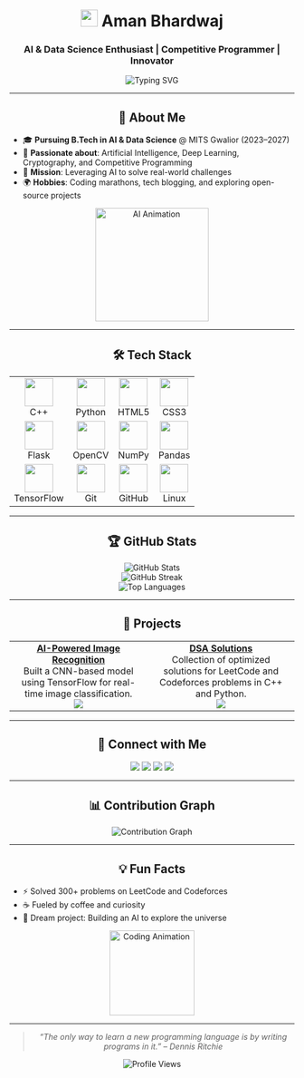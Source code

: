 # <div align="center"><img src="https://fonts.gstatic.com/s/e/notoemoji/latest/1f44b/512.gif" height="30" /> Aman Bhardwaj</div>
<div align="center">
  <h3>AI & Data Science Enthusiast | Competitive Programmer | Innovator</h3>
  <img src="https://readme-typing-svg.demolab.com?font=Roboto+Mono&weight=600&size=20&pause=800&color=00D4FF&center=true&vCenter=true&width=500&lines=Exploring+AI+%26+Data+Science;Mastering+C%2B%2B+%7C+Python+%7C+DSA;Building+Impactful+AI+Projects;Solving+Complex+Problems+%F0%9F%9A%80" alt="Typing SVG" />
</div>

---

## <div align="center">🌟 About Me</div>

- 🎓 **Pursuing B.Tech in AI & Data Science** @ MITS Gwalior (2023–2027)
- 🧠 **Passionate about**: Artificial Intelligence, Deep Learning, Cryptography, and Competitive Programming
- 🚀 **Mission**: Leveraging AI to solve real-world challenges
- 🌍 **Hobbies**: Coding marathons, tech blogging, and exploring open-source projects

<div align="center">
  <img src="https://media.giphy.com/media/L1R1tvI9svkIWwpVYr/giphy.gif" width="200" alt="AI Animation" />
</div>

---

## <div align="center">🛠️ Tech Stack</div>

<div align="center">
  <table>
    <tr>
      <td align="center"><img src="https://cdn.jsdelivr.net/gh/devicons/devicon/icons/cplusplus/cplusplus-original.svg" width="50" /><br>C++</td>
      <td align="center"><img src="https://cdn.jsdelivr.net/gh/devicons/devicon/icons/python/python-original.svg" width="50" /><br>Python</td>
      <td align="center"><img src="https://cdn.jsdelivr.net/gh/devicons/devicon/icons/html5/html5-original.svg" width="50" /><br>HTML5</td>
      <td align="center"><img src="https://cdn.jsdelivr.net/gh/devicons/devicon/icons/css3/css3-original.svg" width="50" /><br>CSS3</td>
    </tr>
    <tr>
      <td align="center"><img src="https://cdn.jsdelivr.net/gh/devicons/devicon/icons/flask/flask-original.svg" width="50" /><br>Flask</td>
      <td align="center"><img src="https://cdn.jsdelivr.net/gh/devicons/devicon/icons/opencv/opencv-original.svg" width="50" /><br>OpenCV</td>
      <td align="center"><img src="https://cdn.jsdelivr.net/gh/devicons/devicon/icons/numpy/numpy-original.svg" width="50" /><br>NumPy</td>
      <td align="center"><img src="https://cdn.jsdelivr.net/gh/devicons/devicon/icons/pandas/pandas-original.svg" width="50" /><br>Pandas</td>
    </tr>
    <tr>
      <td align="center"><img src="https://cdn.jsdelivr.net/gh/devicons/devicon/icons/tensorflow/tensorflow-original.svg" width="50" /><br>TensorFlow</td>
      <td align="center"><img src="https://cdn.jsdelivr.net/gh/devicons/devicon/icons/git/git-original.svg" width="50" /><br>Git</td>
      <td align="center"><img src="https://cdn.jsdelivr.net/gh/devicons/devicon/icons/github/github-original.svg" width="50" /><br>GitHub</td>
      <td align="center"><img src="https://cdn.jsdelivr.net/gh/devicons/devicon/icons/linux/linux-original.svg" width="50" /><br>Linux</td>
    </tr>
  </table>
</div>

---

## <div align="center">🏆 GitHub Stats</div>

<div align="center">
  <img src="https://github-readme-stats.vercel.app/api?username=GitHub-AmanBhardwaj&show_icons=true&theme=dracula&hide_border=true&count_private=true" alt="GitHub Stats" />
  <br>
  <img src="https://github-readme-streak-stats.herokuapp.com/?user=GitHub-AmanBhardwaj&theme=dracula&hide_border=true" alt="GitHub Streak" />
  <br>
  <img src="https://github-readme-stats.vercel.app/api/top-langs/?username=GitHub-AmanBhardwaj&layout=compact&theme=dracula&hide_border=true" alt="Top Languages" />
</div>

---

## <div align="center">🚀 Projects</div>

<div align="center">
  <table>
    <tr>
      <td align="center">
        <a href="https://github.com/GitHub-AmanBhardwaj/AI-Project"><b>AI-Powered Image Recognition</b></a><br>
        Built a CNN-based model using TensorFlow for real-time image classification.<br>
        <img src="https://img.shields.io/badge/Status-Completed-green?style=flat-square" />
      </td>
      <td align="center">
        <a href="https://github.com/GitHub-AmanBhardwaj/DSA-Solutions"><b>DSA Solutions</b></a><br>
        Collection of optimized solutions for LeetCode and Codeforces problems in C++ and Python.<br>
        <img src="https://img.shields.io/badge/Status-Ongoing-blue?style=flat-square" />
      </td>
    </tr>
  </table>
</div>

---

## <div align="center">🔗 Connect with Me</div>

<div align="center">
  <a href="https://www.linkedin.com/in/whyamanbhardwaj/"><img src="https://img.shields.io/badge/LinkedIn-0A66C2?logo=linkedin&logoColor=white&style=for-the-badge" /></a>
  <a href="mailto:whyamanbhardwaj@gmail.com"><img src="https://img.shields.io/badge/Gmail-D14836?logo=gmail&logoColor=white&style=for-the-badge" /></a>
  <a href="https://leetcode.com/u/Mr_Aman_Bhardwaj/"><img src="https://img.shields.io/badge/LeetCode-FFA116?logo=leetcode&logoColor=white&style=for-the-badge" /></a>
  <a href="https://x.com/whyamanbhardwaj"><img src="https://img.shields.io/badge/X-000000?logo=x&logoColor=white&style=for-the-badge" /></a>
</div>

---

## <div align="center">📊 Contribution Graph</div>

<div align="center">
  <img src="https://github-readme-activity-graph.vercel.app/graph?username=GitHub-AmanBhardwaj&theme=dracula&hide_border=true&area=true" alt="Contribution Graph" />
</div>

---

## <div align="center">💡 Fun Facts</div>

- ⚡ Solved 300+ problems on LeetCode and Codeforces
- ☕ Fueled by coffee and curiosity
- 🌌 Dream project: Building an AI to explore the universe

<div align="center">
  <img src="https://media.giphy.com/media/3o7aD2d7hy9kt7L2Du/giphy.gif" width="150" alt="Coding Animation" />
</div>

---

<div align="center">
  <blockquote><em>“The only way to learn a new programming language is by writing programs in it.” – Dennis Ritchie</em></blockquote>
</div>

<div align="center">
  <img src="https://komarev.com/ghpvc/?username=GitHub-AmanBhardwaj&color=brightgreen" alt="Profile Views" />
</div>
